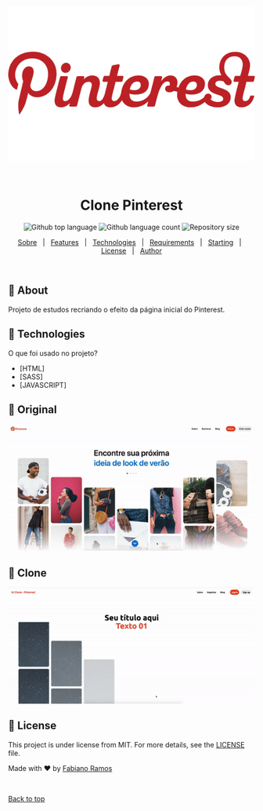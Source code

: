 <div align="center" id="top"> 
  <img src="./github/logo_pinterest.png" alt="UI-Clone-Pinterest" />

  &#xa0;

  <!-- <a href="https://clonepinterest.netlify.app">Demo</a> -->
</div>

<h1 align="center">Clone Pinterest</h1>

<p align="center">
  <img alt="Github top language" src="https://img.shields.io/github/languages/top/fabramosdev/UI-Clone-Pinterest?color=56BEB8">

  <img alt="Github language count" src="https://img.shields.io/github/languages/count/fabramosdev/UI-Clone-Pinterest?color=56BEB8">

  <img alt="Repository size" src="https://img.shields.io/github/repo-size/fabramosdev/UI-Clone-Pinterest?color=56BEB8">

  <!-- <img alt="License" src="https://img.shields.io/github/license/fabramosdev/UI-Clone-Pinterest?color=56BEB8"> ->

  <!-- <img alt="Github issues" src="https://img.shields.io/github/issues/fabramosdev/UI-Clone-Pinterest?color=56BEB8" /> -->

  <!-- <img alt="Github forks" src="https://img.shields.io/github/forks/fabramosdev/UI-Clone-Pinterest?color=56BEB8" /> -->

  <!-- <img alt="Github stars" src="https://img.shields.io/github/stars/fabramosdev/UI-Clone-Pinterest?color=56BEB8" /> -->
</p>

<!-- Status -->

<!-- <h4 align="center"> 
	🚧  Clone Pinterest 🚀 Under construction...  🚧
</h4> 

<hr> -->

<p align="center">
  <a href="#dart-about">Sobre</a> &#xa0; | &#xa0; 
  <a href="#sparkles-features">Features</a> &#xa0; | &#xa0;
  <a href="#rocket-technologies">Technologies</a> &#xa0; | &#xa0;
  <a href="#white_check_mark-requirements">Requirements</a> &#xa0; | &#xa0;
  <a href="#checkered_flag-starting">Starting</a> &#xa0; | &#xa0;
  <a href="#memo-license">License</a> &#xa0; | &#xa0;
  <a href="https://github.com/fabramosdev" target="_blank">Author</a>
</p>

<br>

## :dart: About ##

Projeto de estudos recriando o efeito da página inicial do Pinterest.

## :rocket: Technologies ##



O que foi usado no projeto?

- [HTML]
- [SASS]
- [JAVASCRIPT]

## :rocket: Original ##

<img src="./github/pinterest_original.gif" alt="UI-Clone-Pinterest" />

## :rocket: Clone ##

<img src="./github/pinterest_clone.gif" alt="UI-Clone-Pinterest" />

## :memo: License ##

This project is under license from MIT. For more details, see the [LICENSE](LICENSE.md) file.


Made with :heart: by <a href="https://github.com/fabramosdev" target="_blank">Fabiano Ramos</a>

&#xa0;

<a href="#top">Back to top</a>
